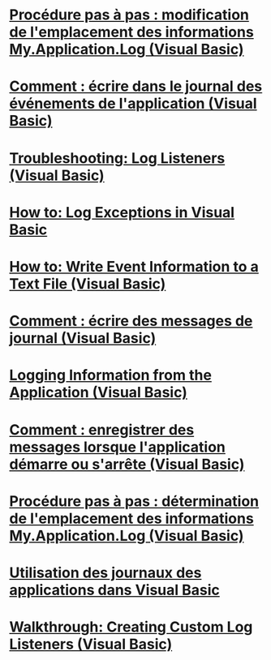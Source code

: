 # [Procédure pas à pas : modification de l'emplacement des informations My.Application.Log (Visual Basic)](walkthrough-changing-where-my-application-log-writes-information.md)
# [Comment : écrire dans le journal des événements de l'application (Visual Basic)](how-to-write-to-an-application-event-log.md)
# [Troubleshooting: Log Listeners (Visual Basic)](troubleshooting-log-listeners.md)
# [How to: Log Exceptions in Visual Basic](how-to-log-exceptions.md)
# [How to: Write Event Information to a Text File (Visual Basic)](how-to-write-event-information-to-a-text-file.md)
# [Comment : écrire des messages de journal (Visual Basic)](how-to-write-log-messages.md)
# [Logging Information from the Application (Visual Basic)](logging-information-from-the-application.md)
# [Comment : enregistrer des messages lorsque l'application démarre ou s'arrête (Visual Basic)](how-to-log-messages-when-the-application-starts-or-shuts-down.md)
# [Procédure pas à pas : détermination de l'emplacement des informations My.Application.Log (Visual Basic)](walkthrough-determining-where-my-application-log-writes-information.md)
# [Utilisation des journaux des applications dans Visual Basic](working-with-application-logs.md)
# [Walkthrough: Creating Custom Log Listeners (Visual Basic)](walkthrough-creating-custom-log-listeners.md)
